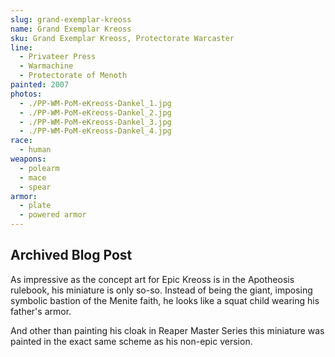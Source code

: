 ```yaml
---
slug: grand-exemplar-kreoss
name: Grand Exemplar Kreoss
sku: Grand Exemplar Kreoss, Protectorate Warcaster
line:
  - Privateer Press
  - Warmachine
  - Protectorate of Menoth
painted: 2007
photos:
  - ./PP-WM-PoM-eKreoss-Dankel_1.jpg
  - ./PP-WM-PoM-eKreoss-Dankel_2.jpg
  - ./PP-WM-PoM-eKreoss-Dankel_3.jpg
  - ./PP-WM-PoM-eKreoss-Dankel_4.jpg
race:
  - human
weapons:
  - polearm
  - mace
  - spear
armor:
  - plate
  - powered armor
---
```


## Archived Blog Post

As impressive as the concept art for Epic Kreoss is in the Apotheosis rulebook, his miniature is only so-so. Instead of being the giant, imposing symbolic bastion of the Menite faith, he looks like a squat child wearing his father's armor.

And other than painting his cloak in Reaper Master Series this miniature was painted in the exact same scheme as his non-epic version.
